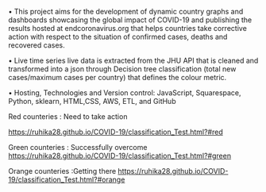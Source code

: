 • This project aims for the development of dynamic country graphs and dashboards showcasing the global impact of COVID-19 and publishing     the results hosted at endcoronavirus.org that helps countries take corrective action with respect to the situation of confirmed cases, deaths and recovered cases. 

• Live time series live data is extracted from the JHU API that is cleaned and transformed into a json through Decision tree classification (total new cases/maximum cases per country) that defines the colour metric.

• Hosting, Technologies and Version control: JavaScript, Squarespace, Python, sklearn, HTML,CSS, AWS, ETL, and GitHub


Red counteries : Need to  take  action

https://ruhika28.github.io/COVID-19/classification_Test.html?#red

Green counteries : Successfully overcome
https://ruhika28.github.io/COVID-19/classification_Test.html?#green

Orange counteries :Getting there 
https://ruhika28.github.io/COVID-19/classification_Test.html?#orange
